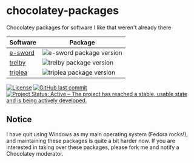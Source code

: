 # chocolatey-packages

Chocolatey packages for software I like that weren't already there

| Software  | Package                                                                 |
| --------- | ----------------------------------------------------------------------- |
| [e-sword] | ![e-sword package version](https://img.shields.io/chocolatey/v/e-sword) |
| [trelby]  | ![trelby package version](https://img.shields.io/chocolatey/v/trelby)   |
| [triplea] | ![triplea package version](https://img.shields.io/chocolatey/v/triplea) |

[![License](https://img.shields.io/github/license/MillironX/chocolatey-packages)](https://github.com/MillironX/chocolatey-packages/blob/master/LICENSE)
[![GitHub last commit](https://img.shields.io/github/last-commit/MillironX/chocolatey-packages)](https://github.com/MillironX/chocolatey-packages/commit/HEAD)
[![Project Status: Active – The project has reached a stable, usable state and is being actively developed.](https://www.repostatus.org/badges/latest/active.svg)](https://www.repostatus.org/#active)

## Notice

I have quit using Windows as my main operating system (Fedora rocks!), and maintaining these packages is quite a bit harder now. If you are interested in taking over these packages, please fork me and notify a Chocolatey moderator.


[e-sword]: https://e-sword.net
[trelby]: https://trelby.org
[triplea]: https://triplea-game.org
